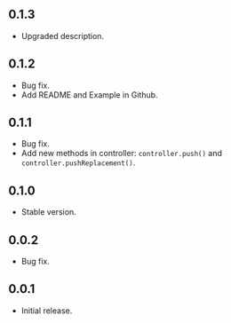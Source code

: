 ## 0.1.3
* Upgraded description.
## 0.1.2
* Bug fix.
* Add README and Example in Github.
## 0.1.1
* Bug fix.
* Add new methods in controller: `controller.push()` and `controller.pushReplacement()`.
## 0.1.0
*  Stable version.
## 0.0.2
* Bug fix.
## 0.0.1
* Initial release.
